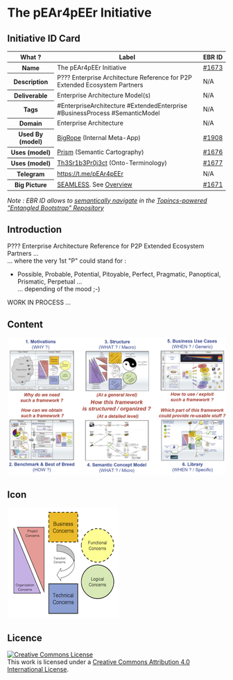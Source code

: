 The pEAr4pEEr Initiative
==

Initiative ID Card
-
<table>
    <thead>
        <tr>
            <th>What ?</th>
            <th>Label</th>
            <th>EBR ID</th>
        </tr>
    </thead>
    <tbody>
        <tr>
            <th>Name</th>
            <td>The pEAr4pEEr Initiative</td>
            <td><a href="https://www.topincs.com/EntangledBootstrap/1673">#1673</a></td>
        </tr>
        <tr>
            <th>Description</th>
            <td>P??? Enterprise Architecture Reference for P2P Extended Ecosystem Partners</td>
            <td>N/A</td>
        </tr>
        <tr>
            <th>Deliverable</th>
            <td>Enterprise Architecture Model(s)</td>
            <td>N/A</td>
        </tr>
        <tr>
            <th>Tags</th>
            <td>#EnterpriseArchitecture #ExtendedEnterprise #BusinessProcess #SemanticModel</td>
            <td>N/A</td>
        </tr>
        <tr>
            <th>Domain</th>
            <td>Enterprise Architecture</td>
            <td>N/A</td>
        </tr>
        <tr>
            <th>Used By (model) </th>
            <td><a href="https://github.com/iPlumb3r/BigRope">BigRope</a> (Internal Meta-App)</td>
            <td><a href="https://www.topincs.com/EntangledBootstrap/1908">#1908</a></td>
        </tr>
        <tr>
            <th>Uses (model)</th>
            <td><a href="https://github.com/iPlumb3r/Prism">Prism</a> (Semantic Cartography)</td>
            <td><a href="https://www.topincs.com/EntangledBootstrap/1676">#1676</a></td>
        </tr>
        <tr>
            <th>Uses (model)</th>
            <td><a href="https://github.com/iPlumb3r/Th3Sr1b3Pr0j3ct">Th3Sr1b3Pr0j3ct</a> (Onto-Terminology)</td>
            <td><a href="https://www.topincs.com/EntangledBootstrap/1677">#1677</a></td>
        </tr>
        <tr>
            <th>Telegram</th>
            <td><a href="https://t.me/pEAr4pEEr">https://t.me/pEAr4pEEr</a></td>
            <td>N/A</td>
        </tr>
        <tr>
            <th>Big Picture</th>
            <td><a href="https://github.com/iPlumb3r/BigPicture">SEAMLESS</a>. See <a href="http://hubject.net/iPlumb3r/GitHub/BigPicture.html">Overview</a></td>
            <td><a href="https://www.topincs.com/EntangledBootstrap/1671">#1671</a></td>
        </tr>
    </tbody>
</table>

_Note : EBR ID allows to <a href="https://github.com/iPlumb3r/BigPicture/blob/master/HowTo/Navigate_EN.md">semantically navigate</a> in the <a href="https://www.topincs.com/EntangledBootstrap/">Topincs-powered "Entangled Bootstrap" Repository</a>_

Introduction
-

P??? Enterprise Architecture Reference for P2P Extended Ecosystem Partners ...   
... where the very 1st "P" could stand for : 
* Possible, Probable, Potential, Pitoyable, Perfect, Pragmatic, Panoptical, Prismatic, Perpetual ...   
... depending of the mood ;-)

WORK IN PROCESS ...

Content
-
![ToC](https://github.com/iPlumb3r/pEAr4pEEr/blob/master/images/ToC.png)

Icon
-
![Icon](https://github.com/iPlumb3r/pEAr4pEEr/blob/master/images/icon%40pEAr4pEEr.png)

Licence 
-
<a rel="license" href="http://creativecommons.org/licenses/by/4.0/"><img alt="Creative Commons License" style="border-width:0" src="https://i.creativecommons.org/l/by/4.0/88x31.png" /></a><br />This work is licensed under a <a rel="license" href="http://creativecommons.org/licenses/by/4.0/">Creative Commons Attribution 4.0 International License</a>.
